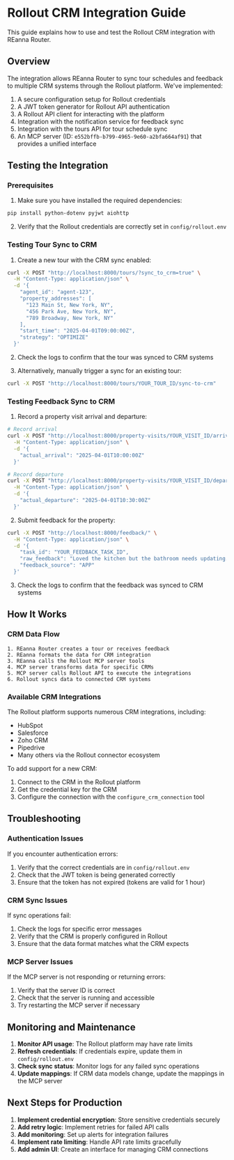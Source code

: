 # Rollout CRM Integration Guide

This guide explains how to use and test the Rollout CRM integration with REanna Router.

## Overview

The integration allows REanna Router to sync tour schedules and feedback to multiple CRM systems through the Rollout platform. We've implemented:

1. A secure configuration setup for Rollout credentials
2. A JWT token generator for Rollout API authentication
3. A Rollout API client for interacting with the platform
4. Integration with the notification service for feedback sync
5. Integration with the tours API for tour schedule sync
6. An MCP server (ID: `e552bffb-b799-4965-9e60-a2bfa664af91`) that provides a unified interface

## Testing the Integration

### Prerequisites

1. Make sure you have installed the required dependencies:

```bash
pip install python-dotenv pyjwt aiohttp
```

2. Verify that the Rollout credentials are correctly set in `config/rollout.env`

### Testing Tour Sync to CRM

1. Create a new tour with the CRM sync enabled:

```bash
curl -X POST "http://localhost:8000/tours/?sync_to_crm=true" \
  -H "Content-Type: application/json" \
  -d '{
    "agent_id": "agent-123",
    "property_addresses": [
      "123 Main St, New York, NY",
      "456 Park Ave, New York, NY",
      "789 Broadway, New York, NY"
    ],
    "start_time": "2025-04-01T09:00:00Z",
    "strategy": "OPTIMIZE"
  }'
```

2. Check the logs to confirm that the tour was synced to CRM systems

3. Alternatively, manually trigger a sync for an existing tour:

```bash
curl -X POST "http://localhost:8000/tours/YOUR_TOUR_ID/sync-to-crm"
```

### Testing Feedback Sync to CRM

1. Record a property visit arrival and departure:

```bash
# Record arrival
curl -X POST "http://localhost:8000/property-visits/YOUR_VISIT_ID/arrival" \
  -H "Content-Type: application/json" \
  -d '{
    "actual_arrival": "2025-04-01T10:00:00Z"
  }'

# Record departure
curl -X POST "http://localhost:8000/property-visits/YOUR_VISIT_ID/departure" \
  -H "Content-Type: application/json" \
  -d '{
    "actual_departure": "2025-04-01T10:30:00Z"
  }'
```

2. Submit feedback for the property:

```bash
curl -X POST "http://localhost:8000/feedback/" \
  -H "Content-Type: application/json" \
  -d '{
    "task_id": "YOUR_FEEDBACK_TASK_ID",
    "raw_feedback": "Loved the kitchen but the bathroom needs updating.",
    "feedback_source": "APP"
  }'
```

3. Check the logs to confirm that the feedback was synced to CRM systems

## How It Works

### CRM Data Flow

```
1. REanna Router creates a tour or receives feedback
2. REanna formats the data for CRM integration
3. REanna calls the Rollout MCP server tools
4. MCP server transforms data for specific CRMs
5. MCP server calls Rollout API to execute the integrations
6. Rollout syncs data to connected CRM systems
```

### Available CRM Integrations

The Rollout platform supports numerous CRM integrations, including:

- HubSpot
- Salesforce
- Zoho CRM
- Pipedrive
- Many others via the Rollout connector ecosystem

To add support for a new CRM:

1. Connect to the CRM in the Rollout platform
2. Get the credential key for the CRM
3. Configure the connection with the `configure_crm_connection` tool

## Troubleshooting

### Authentication Issues

If you encounter authentication errors:

1. Verify that the correct credentials are in `config/rollout.env`
2. Check that the JWT token is being generated correctly
3. Ensure that the token has not expired (tokens are valid for 1 hour)

### CRM Sync Issues

If sync operations fail:

1. Check the logs for specific error messages
2. Verify that the CRM is properly configured in Rollout
3. Ensure that the data format matches what the CRM expects

### MCP Server Issues

If the MCP server is not responding or returning errors:

1. Verify that the server ID is correct
2. Check that the server is running and accessible
3. Try restarting the MCP server if necessary

## Monitoring and Maintenance

1. **Monitor API usage**: The Rollout platform may have rate limits
2. **Refresh credentials**: If credentials expire, update them in `config/rollout.env`
3. **Check sync status**: Monitor logs for any failed sync operations
4. **Update mappings**: If CRM data models change, update the mappings in the MCP server

## Next Steps for Production

1. **Implement credential encryption**: Store sensitive credentials securely
2. **Add retry logic**: Implement retries for failed API calls
3. **Add monitoring**: Set up alerts for integration failures
4. **Implement rate limiting**: Handle API rate limits gracefully
5. **Add admin UI**: Create an interface for managing CRM connections
